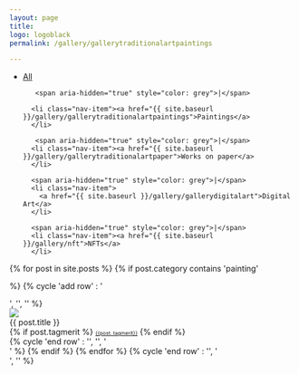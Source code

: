 ```yaml
---
layout: page
title:
logo: logoblack
permalink: /gallery/gallerytraditionalartpaintings

---
```


<nav class="navbarshop">

<ul>
      <li class="nav-item">
        <a href="{{ site.baseurl }}/gallery/">All</a>
      </li>

      
       
       <span aria-hidden="true" style="color: grey">|</span>

      <li class="nav-item"><a href="{{ site.baseurl }}/gallery/gallerytraditionalartpaintings">Paintings</a>
      </li>

       <span aria-hidden="true" style="color: grey">|</span>
      <li class="nav-item"><a href="{{ site.baseurl }}/gallery/gallerytraditionalartpaper">Works on paper</a>
      </li>
      
      <span aria-hidden="true" style="color: grey">|</span>
      <li class="nav-item">
        <a href="{{ site.baseurl }}/gallery/gallerydigitalart">Digital Art</a>
      </li>

      <span aria-hidden="true" style="color: grey">|</span>
      <li class="nav-item"><a href="{{ site.baseurl }}/gallery/nft">NFTs</a>
      </li>
  </ul>
  </nav>
  
<div>

{% for post in site.posts %}
{% if post.category contains 'painting'


%}
    {% cycle 'add row' : '<div class="row">', '', '' %}
        <div class="column column-33">
            <div class="preview-panel">
                <a href="{{ post.url | prepend: site.baseurl }}">
                    <img src="{{ post.preview }}">
                </a>
                <div class="post-title">{{ post.title }}</div>
               {% if post.tagmerit %}
                <a href="#" class="tag" style="font-size: 9px;">{{post. tagmerit}}</a>
                {% endif %}
           </div>
        </div>
{% cycle 'end row' : '', '', '</div>' %}
{% endif %}
{% endfor %}
{% cycle 'end row' : '', '</div>', '</div>' %}
</div>